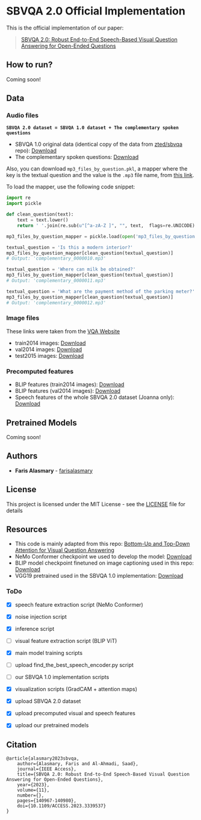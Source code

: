 # SBVQA 2.0 Official Implementation
This is the official implementation of our paper:
> [SBVQA 2.0: Robust End-to-End Speech-Based Visual Question Answering for Open-Ended Questions](https://ieeexplore.ieee.org/document/10343139)


## How to run?
Coming soon!

## Data
### Audio files

**`SBVQA 2.0 dataset = SBVQA 1.0 dataset + The complementary spoken questions`**

- SBVQA 1.0 original data (identical copy of the data from [zted/sbvqa](https://github.com/zted/sbvqa) repo): [Download](https://drive.google.com/file/d/1-DzJbt5jwXGeRnvgTw2gTm4fC8PtLhCR/view)
- The complementary spoken questions: [Download](https://drive.google.com/file/d/1_YNontdvxKmF92AYW8XxSpLv37rst4OR/view)

Also, you can download `mp3_files_by_question.pkl`, a mapper where the key is the textual question and the value is the `.mp3` file name, from [this link](https://drive.google.com/file/d/1HtVK15wjj2MzQM5ApouZ6Kp-305eGptu/view).

To load the mapper, use the following code snippet:
```python
import re
import pickle

def clean_question(text):
    text = text.lower()
    return ' '.join(re.sub(u"[^a-zA-Z ]", "", text,  flags=re.UNICODE).split())

mp3_files_by_question_mapper = pickle.load(open('mp3_files_by_question.pkl', 'rb'))

textual_question = 'Is this a modern interior?'
mp3_files_by_question_mapper[clean_question(textual_question)]
# Output: 'complementary_0000010.mp3'

textual_question = 'Where can milk be obtained?'
mp3_files_by_question_mapper[clean_question(textual_question)]
# Output: 'complementary_0000011.mp3'

textual_question = 'What are the payment method of the parking meter?'
mp3_files_by_question_mapper[clean_question(textual_question)]
# Output: 'complementary_0000012.mp3'
```


### Image files
These links were taken from the [VQA Website](https://visualqa.org/download.html)
- train2014 images: [Download](http://images.cocodataset.org/zips/train2014.zip)
- val2014 images: [Download](http://images.cocodataset.org/zips/val2014.zip)
- test2015 images: [Download](http://images.cocodataset.org/zips/test2015.zip)


### Precomputed features
- BLIP features (train2014 images): [Download](https://drive.google.com/file/d/1-AR0Krjip2SYaKWY6dQvAhamVo91pUiJ/view?usp=sharing)
- BLIP features (val2014 images): [Download](https://drive.google.com/file/d/1-Q3dDlRue9dbDV3qwbGDaF6GNLm4rN9U/view?usp=sharing)
- Speech features of the whole SBVQA 2.0 dataset (Joanna only): [Download](https://drive.google.com/file/d/1Icdcw4rYyTzm4X3osAKNrsTXkyEHuMEq/view?usp=sharing)

## Pretrained Models
Coming soon!


## Authors

-   **Faris Alasmary** - [farisalasmary](https://github.com/farisalasmary)

## License

This project is licensed under the MIT License - see the [LICENSE](https://github.com/farisalasmary/sbvqa2.0/blob/master/LICENSE) file for details

## Resources
- This code is mainly adapted from this repo: [Bottom-Up and Top-Down Attention for Visual Question Answering](https://github.com/hengyuan-hu/bottom-up-attention-vqa)
- NeMo Conformer checkpoint we used to develop the model: [Download](https://drive.google.com/file/d/1-FD-pLvCSy_TZ7POQap_XzpzsuvDnIBv/view?usp=sharing)
- BLIP model checkpoint finetuned on image captioning used in this repo: [Download](https://drive.google.com/file/d/1f0W9YWAC_N28WxLO2D-b27csYfHQkBmC/view?usp=sharing)
- VGG19 pretrained used in the SBVQA 1.0 implementation: [Download](https://drive.google.com/file/d/11S80FXLrVvpFQyHrwLBQiZ-cfQ5YqePs/view?usp=sharing)


### ToDo

- [x] speech feature extraction script (NeMo Conformer)
- [x] noise injection script
- [x] inference script
- [ ] visual feature extraction script (BLIP ViT)
- [x] main model training scripts
- [ ] upload find_the_best_speech_encoder.py script
- [ ] our SBVQA 1.0 implementation scripts
- [x] visualization scripts (GradCAM + attention maps)
- [x] upload SBVQA 2.0 dataset
- [x] upload precomputed visual and speech features
- [x] upload our pretrained models


## Citation

```
@article{alasmary2023sbvqa,
	author={Alasmary, Faris and Al-Ahmadi, Saad},
	journal={IEEE Access},
	title={SBVQA 2.0: Robust End-to-End Speech-Based Visual Question Answering for Open-Ended Questions},
	year={2023},
	volume={11},
	number={},
	pages={140967-140980},
	doi={10.1109/ACCESS.2023.3339537}
}
```
